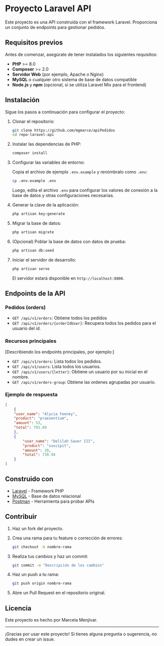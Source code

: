 # Proyecto Laravel API

Este proyecto es una API construida con el framework Laravel. Proporciona un conjunto de endpoints para gestionar pedidos.

## Requisitos previos

Antes de comenzar, asegúrate de tener instalados los siguientes requisitos:

- **PHP** >= 8.0
- **Composer** >= 2.0
- **Servidor Web** (por ejemplo, Apache o Nginx)
- **MySQL** o cualquier otro sistema de base de datos compatible
- **Node.js** y **npm** (opcional, si se utiliza Laravel Mix para el frontend)

## Instalación

Sigue los pasos a continuación para configurar el proyecto:

1. Clonar el repositorio:

   ```bash
   git clone https://github.com/mgmarce/apiPedidos
   cd repo-laravel-api
   ```

2. Instalar las dependencias de PHP:

   ```bash
   composer install
   ```

3. Configurar las variables de entorno:

   Copia el archivo de ejemplo `.env.example` y renómbralo como `.env`:

   ```bash
   cp .env.example .env
   ```

   Luego, edita el archivo `.env` para configurar los valores de conexión a la base de datos y otras configuraciones necesarias.

4. Generar la clave de la aplicación:

   ```bash
   php artisan key:generate
   ```

5. Migrar la base de datos:

   ```bash
   php artisan migrate
   ```

6. (Opcional) Poblar la base de datos con datos de prueba:

   ```bash
   php artisan db:seed
   ```

7. Iniciar el servidor de desarrollo:

   ```bash
   php artisan serve
   ```

   El servidor estará disponible en `http://localhost:8000`.

## Endpoints de la API

### Pedidos (orders)

- `GET /api/v1/orders`: Obtiene todos los pedidos
- `GET /api/v1/orders/{orderIdUser}`: Recupera todos los pedidos para el usuario del id.

### Recursos principales

[Describiendo los endpoints principales, por ejemplo:]

- `GET /api/v1/orders`: Lista todos los pedidos.
- `GET /api/v1/users`: Lista todos los usuarios.
- `GET /api/v1/users/{letter}`: Obtiene un usuario por su inicial en el nombre.
- `GET /api/v1/orders-group`: Obtiene las ordenes agrupadas por usuario.


### Ejemplo de respuesta

```json
[
    {
	"user_name": "Alycia Feeney",
	"product": "praesentium",
	"amount": 53,
	"total": 791.89
    },
    {
        "user_name": "Delilah Sauer III",
        "product": "suscipit",
        "amount": 20,
        "total": 739.94
    }
]
```

## Construido con

- [Laravel](https://laravel.com/) - Framework PHP
- [MySQL](https://www.mysql.com/) - Base de datos relacional
- [Postman](https://www.postman.com/) - Herramienta para probar APIs

## Contribuir

1. Haz un fork del proyecto.
2. Crea una rama para tu feature o corrección de errores:

   ```bash
   git checkout -b nombre-rama
   ```

3. Realiza tus cambios y haz un commit:

   ```bash
   git commit -m "Descripción de los cambios"
   ```

4. Haz un push a tu rama:

   ```bash
   git push origin nombre-rama
   ```

5. Abre un Pull Request en el repositorio original.

## Licencia

Este proyecto es hecho por Marcela Menjívar.

---

¡Gracias por usar este proyecto! Si tienes alguna pregunta o sugerencia, no dudes en crear un issue.
